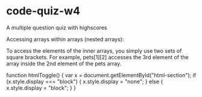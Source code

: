# code-quiz-w4
A multiple question quiz with highscores

Accessing arrays within arrays (nested arrays):

To access the elements of the inner arrays, you simply use two sets of square brackets. For example, pets[1][2] accesses the 3rd element of the array inside the 2nd element of the pets array.

function htmlToggle() {
  var x = document.getElementById("html-section");
  if (x.style.display === "block") {
    x.style.display = "none";
  } else {
    x.style.display = "block";
  }
}

